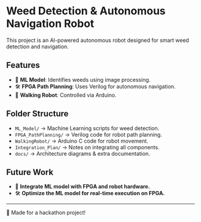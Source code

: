 # Weed Detection & Autonomous Navigation Robot

This project is an AI-powered autonomous robot designed for smart weed detection and navigation.

## Features
- 🌱 **ML Model**: Identifies weeds using image processing.
- 🛠 **FPGA Path Planning**: Uses Verilog for autonomous navigation.
- 🤖 **Walking Robot**: Controlled via Arduino.

## Folder Structure
- `ML_Model/` → Machine Learning scripts for weed detection.
- `FPGA_PathPlanning/` → Verilog code for robot path planning.
- `WalkingRobot/` → Arduino C code for robot movement.
- `Integration_Plan/` → Notes on integrating all components.
- `docs/` → Architecture diagrams & extra documentation.

## Future Work
- 🔗 **Integrate ML model with FPGA and robot hardware.**
- 🛠 **Optimize the ML model for real-time execution on FPGA.**

---
🚀 Made for a hackathon project!

